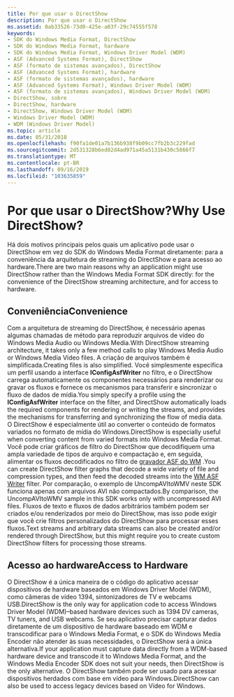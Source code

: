 ```yaml
---
title: Por que usar o DirectShow
description: Por que usar o DirectShow
ms.assetid: 0ab33526-73d0-425e-a03f-29c74555f578
keywords:
- SDK do Windows Media Format, DirectShow
- SDK do Windows Media Format, hardware
- SDK do Windows Media Format, Windows Driver Model (WDM)
- ASF (Advanced Systems Format), DirectShow
- ASF (formato de sistemas avançados), DirectShow
- ASF (Advanced Systems Format), hardware
- ASF (formato de sistemas avançados), hardware
- ASF (Advanced Systems Format), Windows Driver Model (WDM)
- ASF (formato de sistemas avançados), Windows Driver Model (WDM)
- DirectShow, sobre
- DirectShow, hardware
- DirectShow, Windows Driver Model (WDM)
- Windows Driver Model (WDM)
- WDM (Windows Driver Model)
ms.topic: article
ms.date: 05/31/2018
ms.openlocfilehash: f90fa1de01a7b136b938f9b09cc7fb2b3c229fad
ms.sourcegitcommit: 2d531328b6ed82d4ad971a45a5131b430c5866f7
ms.translationtype: MT
ms.contentlocale: pt-BR
ms.lasthandoff: 09/16/2019
ms.locfileid: "103635859"
---
```

# <a name="why-use-directshow"></a><span data-ttu-id="747cb-117">Por que usar o DirectShow?</span><span class="sxs-lookup"><span data-stu-id="747cb-117">Why Use DirectShow?</span></span>

<span data-ttu-id="747cb-118">Há dois motivos principais pelos quais um aplicativo pode usar o DirectShow em vez do SDK do Windows Media Format diretamente: para a conveniência da arquitetura de streaming do DirectShow e para acesso ao hardware.</span><span class="sxs-lookup"><span data-stu-id="747cb-118">There are two main reasons why an application might use DirectShow rather than the Windows Media Format SDK directly: for the convenience of the DirectShow streaming architecture, and for access to hardware.</span></span>

## <a name="convenience"></a><span data-ttu-id="747cb-119">Conveniência</span><span class="sxs-lookup"><span data-stu-id="747cb-119">Convenience</span></span>

<span data-ttu-id="747cb-120">Com a arquitetura de streaming do DirectShow, é necessário apenas algumas chamadas de método para reproduzir arquivos de vídeo do Windows Media Audio ou Windows Media.</span><span class="sxs-lookup"><span data-stu-id="747cb-120">With DirectShow streaming architecture, it takes only a few method calls to play Windows Media Audio or Windows Media Video files.</span></span> <span data-ttu-id="747cb-121">A criação de arquivos também é simplificada.</span><span class="sxs-lookup"><span data-stu-id="747cb-121">Creating files is also simplified.</span></span> <span data-ttu-id="747cb-122">Você simplesmente especifica um perfil usando a interface **IConfigAsfWriter** no filtro, e o DirectShow carrega automaticamente os componentes necessários para renderizar ou gravar os fluxos e fornece os mecanismos para transferir e sincronizar o fluxo de dados de mídia.</span><span class="sxs-lookup"><span data-stu-id="747cb-122">You simply specify a profile using the **IConfigAsfWriter** interface on the filter, and DirectShow automatically loads the required components for rendering or writing the streams, and provides the mechanisms for transferring and synchronizing the flow of media data.</span></span> <span data-ttu-id="747cb-123">O DirectShow é especialmente útil ao converter o conteúdo de formatos variados no formato de mídia do Windows.</span><span class="sxs-lookup"><span data-stu-id="747cb-123">DirectShow is especially useful when converting content from varied formats into Windows Media Format.</span></span> <span data-ttu-id="747cb-124">Você pode criar gráficos de filtro do DirectShow que decodifiquem uma ampla variedade de tipos de arquivo e compactação e, em seguida, alimentar os fluxos decodificados no filtro de [gravador ASF do WM](wm-asf-writer-filter.md) .</span><span class="sxs-lookup"><span data-stu-id="747cb-124">You can create DirectShow filter graphs that decode a wide variety of file and compression types, and then feed the decoded streams into the [WM ASF Writer](wm-asf-writer-filter.md) filter.</span></span> <span data-ttu-id="747cb-125">Por comparação, o exemplo de UncompAVItoWMV neste SDK funciona apenas com arquivos AVI não compactados.</span><span class="sxs-lookup"><span data-stu-id="747cb-125">By comparison, the UncompAVItoWMV sample in this SDK works only with uncompressed AVI files.</span></span> <span data-ttu-id="747cb-126">Fluxos de texto e fluxos de dados arbitrários também podem ser criados e/ou renderizados por meio do DirectShow, mas isso pode exigir que você crie filtros personalizados do DirectShow para processar esses fluxos.</span><span class="sxs-lookup"><span data-stu-id="747cb-126">Text streams and arbitrary data streams can also be created and/or rendered through DirectShow, but this might require you to create custom DirectShow filters for processing those streams.</span></span>

## <a name="access-to-hardware"></a><span data-ttu-id="747cb-127">Acesso ao hardware</span><span class="sxs-lookup"><span data-stu-id="747cb-127">Access to Hardware</span></span>

<span data-ttu-id="747cb-128">O DirectShow é a única maneira de o código do aplicativo acessar dispositivos de hardware baseados em Windows Driver Model (WDM), como câmeras de vídeo 1394, sintonizadores de TV e webcams USB.</span><span class="sxs-lookup"><span data-stu-id="747cb-128">DirectShow is the only way for application code to access Windows Driver Model (WDM)–based hardware devices such as 1394 DV cameras, TV tuners, and USB webcams.</span></span> <span data-ttu-id="747cb-129">Se seu aplicativo precisar capturar dados diretamente de um dispositivo de hardware baseado em WDM e transcodificar para o Windows Media Format, e o SDK do Windows Media Encoder não atender às suas necessidades, o DirectShow será a única alternativa.</span><span class="sxs-lookup"><span data-stu-id="747cb-129">If your application must capture data directly from a WDM-based hardware device and transcode it to Windows Media Format, and the Windows Media Encoder SDK does not suit your needs, then DirectShow is the only alternative.</span></span> <span data-ttu-id="747cb-130">O DirectShow também pode ser usado para acessar dispositivos herdados com base em vídeo para Windows.</span><span class="sxs-lookup"><span data-stu-id="747cb-130">DirectShow can also be used to access legacy devices based on Video for Windows.</span></span>

 

 




